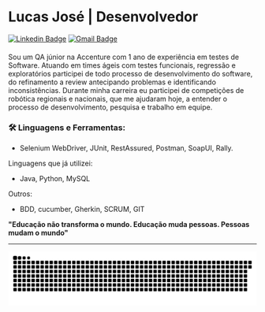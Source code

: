 # Lucas José | Desenvolvedor

[![Linkedin Badge](https://img.shields.io/badge/-Lucas_José-52BAC4?style=flat-square&logo=Linkedin&logoColor=white&link=https://https://www.linkedin.com/in/lucas-jos%C3%A9-094b30193/)](https://www.linkedin.com/in/lucas-jos%C3%A9-094b30193/) 
[![Gmail Badge](https://img.shields.io/badge/-lucasjose.pe.21@gmail.com-52BAC4?style=flat-square&logo=Gmail&logoColor=white&link=mailto:lucasjose.pe.21@gmail.com)](mailto:lucasjose.pe.21@gmail.com)
####
Sou um QA júnior na Accenture com 1 ano de experiência em testes de Software. Atuando em times ágeis com testes funcionais, regressão e exploratórios participei de todo processo de desenvolvimento do software, do refinamento a review antecipando problemas e identificando inconsistências. Durante minha carreira eu participei de competições de robótica regionais e nacionais, que me ajudaram hoje, a entender o processo de desenvolvimento, pesquisa e trabalho em equipe.

<h3 align="left">🛠 Linguagens e Ferramentas:</h3>

- Selenium WebDriver, JUnit, RestAssured, Postman, SoapUI, Rally.

Linguagens que já utilizei:

- Java, Python, MySQL

Outros:

- BDD, cucumber, Gherkin, SCRUM, GIT

**"Educação não transforma o mundo. Educação muda pessoas. Pessoas mudam o mundo"**

***

  
  ![Snake animation](https://github.com/luca-jose/luca-jose/blob/output/github-contribution-grid-snake.svg)

